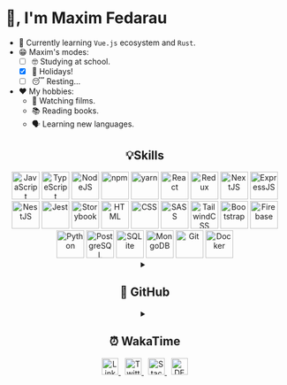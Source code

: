 # 🖖, I'm Maxim Fedarau

- 🌱 Currently learning `Vue.js` ecosystem and `Rust`.
- 😁 Maxim's modes:
    - [ ] 🤓 Studying at school.
    - [x] 🥳 Holidays! 
    - [ ] 😴 Resting...
- ❤️ My hobbies:
    - 🎥 Watching films.
    - 📚 Reading books.
    - 🗣 Learning new languages.

<h2 align="center"> 💡Skills</h3>
<section align="center">
    <img height="50" src="https://user-images.githubusercontent.com/25181517/117447155-6a868a00-af3d-11eb-9cfe-245df15c9f3f.png" alt="JavaScript" title="JavaScript" />
    <img height="50" src="https://user-images.githubusercontent.com/25181517/183890598-19a0ac2d-e88a-4005-a8df-1ee36782fde1.png" alt="TypeScript" title="TypeScript" />
    <img height="50" src="https://user-images.githubusercontent.com/25181517/183568594-85e280a7-0d7e-4d1a-9028-c8c2209e073c.png" alt="NodeJS" title="NodeJS" />
    <img height="50" src="https://user-images.githubusercontent.com/25181517/121401671-49102800-c959-11eb-9f6f-74d49a5e1774.png" alt="npm" title="npm" />
    <img height="50" src="https://user-images.githubusercontent.com/25181517/183049794-a3dfaddd-22ee-4ffe-b0b4-549ccd4879f9.png" alt="yarn" title="yarn" /> 
    <img height="50" src="https://user-images.githubusercontent.com/25181517/183897015-94a058a6-b86e-4e42-a37f-bf92061753e5.png" alt="React" title="React" />
    <img height="50" src="https://user-images.githubusercontent.com/25181517/187896150-cc1dcb12-d490-445c-8e4d-1275cd2388d6.png" alt="Redux" title="Redux" />
    <img height="50" src="https://user-images.githubusercontent.com/87207122/188324989-b61ede43-4167-456a-adbe-f6796dc8e9e7.png" alt="NextJS" title="NextJS" />
    <img height="50" src="https://user-images.githubusercontent.com/25181517/183859966-a3462d8d-1bc7-4880-b353-e2cbed900ed6.png" alt="ExpressJS" title="ExpressJS" />
    <img height="50" src="https://user-images.githubusercontent.com/87207122/188324988-9e9bff22-12d3-4376-8b24-ebb305c21a5d.svg" alt="NestJS" title="NestJS" />
    <img height="50" src="https://user-images.githubusercontent.com/25181517/187955005-f4ca6f1a-e727-497b-b81b-93fb9726268e.png" alt="Jest" title="Jest" />
    <img height="50" src="https://user-images.githubusercontent.com/87207122/188324991-f7147d3e-d271-48ea-a8d4-b532e85205b2.png" alt="Storybook" title="Storybook" />
    <img height="50" src="https://user-images.githubusercontent.com/25181517/117447535-f00a3a00-af3d-11eb-89bf-45aaf56dbaf1.png" alt="HTML" title="HTML" />
    <img height="50" src="https://user-images.githubusercontent.com/25181517/183898674-75a4a1b1-f960-4ea9-abcb-637170a00a75.png" alt="CSS" title="CSS" />
    <img height="50" src="https://user-images.githubusercontent.com/25181517/183577242-5081ea3b-7a3c-419b-9b81-014bf32e2e69.png" alt="SASS" title="SASS" />
    <img height="50" src="https://user-images.githubusercontent.com/87207122/188324998-207cc181-a461-4e30-a2e1-538dca1946ac.svg" alt="TailwindCSS" title="TailwindCSS" />
    <img height="50" src="https://user-images.githubusercontent.com/25181517/183898054-b3d693d4-dafb-4808-a509-bab54cf5de34.png" alt="Bootstrap" title="Bootstrap" />
    <img height="50" src="https://user-images.githubusercontent.com/25181517/189716855-2c69ca7a-5149-4647-936d-780610911353.png" alt="Firebase" title="Firebase" />
    <img height="50" src="https://user-images.githubusercontent.com/25181517/183423507-c056a6f9-1ba8-4312-a350-19bcbc5a8697.png" alt="Python" title="Python" />
  <img height="50" src="https://user-images.githubusercontent.com/25181517/117208740-bfb78400-adf5-11eb-97bb-09072b6bedfc.png" alt="PostgreSQL" title="PostgreSQL" />
    <img height="50" src="https://user-images.githubusercontent.com/87207122/188324990-ed8df245-fade-4490-8744-4b3a88916fac.png" alt="SQLite" title="SQLite" />
  <img height="50" src="https://user-images.githubusercontent.com/25181517/182884177-d48a8579-2cd0-447a-b9a6-ffc7cb02560e.png" alt="MongoDB" title="MongoDB" />
  <img height="50" src="https://user-images.githubusercontent.com/25181517/117364277-fc4eb280-aebd-11eb-8769-a3583c6a2037.png" alt="Git" title="Git" />
  <img height="50" src="https://user-images.githubusercontent.com/25181517/117207330-263ba280-adf4-11eb-9b97-0ac5b40bc3be.png" alt="Docker" title="Docker" />
</section>

<section align="center">
    <details>
      <summary><h2> 🐙 GitHub </h2></summary>
      <a href="https://github.com/MaximFedarau">
        <img align="center" src="https://github-readme-stats.vercel.app/api/top-langs/?username=MaximFedarau&theme=tokyonight&layout=compact&langs_count=7&hide=html,css" />
      </a>
      <br/>
      <br/>
      <a href="https://github.com/MaximFedarau">
        <img align="center" src="https://github-readme-stats.vercel.app/api?username=MaximFedarau&show_icons=true&line_height=27&count_private=true&include_all_commits=true&icon_color=4AB097&bg_color=1A2B34&theme=tokyonight" alt="Maxim's GitHub Stats" />
      </a>
    </details>
</section>

<section align="center">
    <details>
      <summary><h2> ⏰ WakaTime </h2></summary>
      <p align="center">
        <img src="https://wakatime.com/share/@f560a120-d9a6-4027-b59d-bbdfbddb7b8e/7a66fd28-96a4-4169-83c1-2669491a8633.svg"/>
      </p>
    </details>
</section>

<section align="center">
  <a href="https://www.linkedin.com/in/maxim-fedarau-817512237/">
    <img height="30" src="https://user-images.githubusercontent.com/87207122/188325499-b7461c03-0d6c-4a23-9b92-dcb6bf2a9218.png" alt="Linkedin" title="Linkedin" />
  </a>
  &nbsp;
  <a href="https://twitter.com/fedarau_m">
    <img height="30" src="https://user-images.githubusercontent.com/87207122/188325365-b3c0cfd0-cec6-4c05-84d6-8483a7c080d6.png" alt="Twitter" title="Twitter" />
  </a>
  &nbsp;
  <a href="https://stackoverflow.com/users/19263207/maxim-fedarau">
    <img height="30" src="https://user-images.githubusercontent.com/87207122/193460735-8e225d0c-c222-4338-9a1d-77b6e6d975c0.png" alt="Stack Overflow" title="Stack Overflow" />
  </a>
  &nbsp;
  <a href="https://dev.to/maximfedarau">
    <img height="30" src="https://user-images.githubusercontent.com/87207122/198119094-399004da-3b86-4c6b-a685-381efbaea75b.svg" alt="DEV" title="DEV" />
  </a>
</section>

